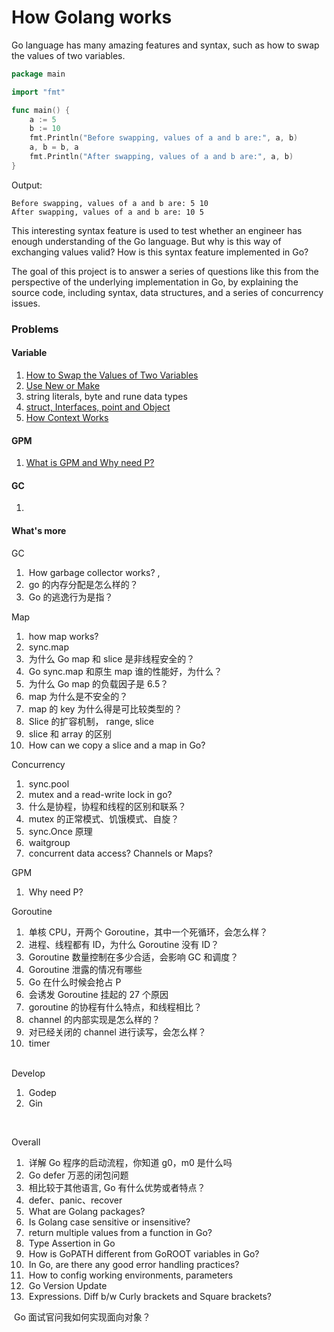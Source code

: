 # How Golang works



Go language has many amazing features and syntax, such as how to swap the values of two variables.

```go
package main

import "fmt"

func main() {
    a := 5
    b := 10
    fmt.Println("Before swapping, values of a and b are:", a, b)
    a, b = b, a
    fmt.Println("After swapping, values of a and b are:", a, b)
}
```

Output:

```
Before swapping, values of a and b are: 5 10
After swapping, values of a and b are: 10 5
```



This interesting syntax feature is used to test whether an engineer has enough understanding of the Go language. But why is this way of exchanging values valid? How is this syntax feature implemented in Go?

The goal of this project is to answer a series of questions like this from the perspective of the underlying implementation in Go, by explaining the source code, including syntax, data structures, and a series of concurrency issues.



### Problems

#### Variable

1. [How to Swap the Values of Two Variables](problems/swap-the-values-of-two-variables.md)
2. [Use New or Make](problems/use-new-or-make.md)
3. string literals, byte and rune data types
4. [struct, Interfaces,  point and Object](problems/struct.md)
5. [How Context Works](problems/how-context-works.md)

#### GPM

1. [What is GPM and Why need P?](problems/what-is-gpm-and-why-need-p.md)



#### GC

1. ​	




#### What's more   
GC

1. ​    How garbage collector works? ,
2. ​    go 的内存分配是怎么样的？
3. ​    Go 的逃逸行为是指？

Map

1. ​    how map works?
2. ​    sync.map
3. ​    为什么 Go map 和 slice 是非线程安全的？
4. ​    Go sync.map 和原生 map 谁的性能好，为什么？
5. ​    为什么 Go map 的负载因子是 6.5？
6. ​    map 为什么是不安全的？
7. ​    map 的 key 为什么得是可比较类型的？
8. ​    Slice 的扩容机制， range, slice
9. ​    slice 和 array 的区别
10. ​    How can we copy a slice and a map in Go?

Concurrency

1. ​    sync.pool
2. ​    mutex and a read-write lock in go?
3. ​    什么是协程，协程和线程的区别和联系？
4. ​    mutex 的正常模式、饥饿模式、自旋？
5. ​    sync.Once 原理
6. ​    waitgroup 
7. ​    concurrent data access? Channels or Maps?

GPM

1. ​    Why need P?

Goroutine

1. ​    单核 CPU，开两个 Goroutine，其中一个死循环，会怎么样？
2. ​    进程、线程都有 ID，为什么 Goroutine 没有 ID？
3. ​    Goroutine 数量控制在多少合适，会影响 GC 和调度？
4. ​    Goroutine 泄露的情况有哪些
5. ​    Go 在什么时候会抢占 P
6. ​    会诱发 Goroutine 挂起的 27 个原因
7. ​    goroutine 的协程有什么特点，和线程相比？
8. ​    channel 的内部实现是怎么样的？
9. ​    对已经关闭的 channel 进行读写，会怎么样？
10. ​    timer 

​    
Develop

1. ​    Godep
2. ​    Gin

​    

Overall

1. ​    详解 Go 程序的启动流程，你知道 g0，m0 是什么吗
2. ​    Go defer 万恶的闭包问题
3. ​    相比较于其他语言, Go 有什么优势或者特点？
4. ​    defer、panic、recover 
5. ​    What are Golang packages?
6. ​    Is Golang case sensitive or insensitive?
7. ​    return multiple values from a function in Go?
8. ​    Type Assertion in Go
9. ​    How is GoPATH different from GoROOT variables in Go?
10. ​    In Go, are there any good error handling practices?
11. ​    How to config working environments, parameters
12. ​    Go Version Update
13. ​    Expressions. Diff b/w Curly brackets and Square brackets?



​    Go 面试官问我如何实现面向对象？
